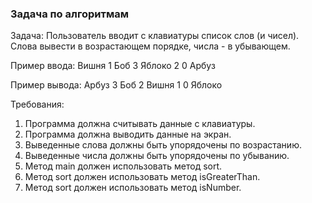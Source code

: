 
### Задача по алгоритмам

Задача: Пользователь вводит с клавиатуры список слов (и чисел). Слова вывести в возрастающем порядке, числа - в убывающем.

Пример ввода:
Вишня
1
Боб
3
Яблоко
2
0
Арбуз

Пример вывода:
Арбуз
3
Боб
2
Вишня
1
0
Яблоко


Требования:
1.	Программа должна считывать данные с клавиатуры.
2.	Программа должна выводить данные на экран.
3.	Выведенные слова должны быть упорядочены по возрастанию.
4.	Выведенные числа должны быть упорядочены по убыванию.
5.	Метод main должен использовать метод sort.
6.	Метод sort должен использовать метод isGreaterThan.
7.	Метод sort должен использовать метод isNumber.


